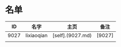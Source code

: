 
# 名单

|  ID    |  名字    |  主页    | 备注     |
| ---- | ---- | ---- | ---- |
|  9027    | lixiaoqian     |[self].(9027.md)     |  [9027]    |
|      |      |      |      |

